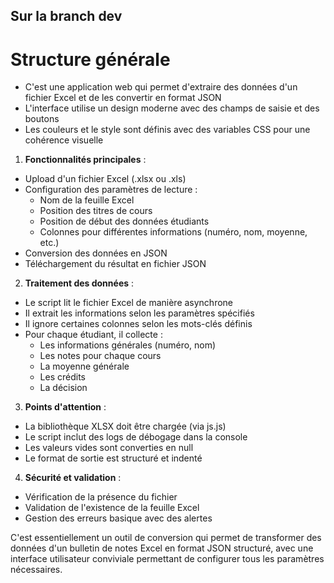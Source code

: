 ## Sur la branch dev
# Structure générale 
- C'est une application web qui permet d'extraire des données d'un fichier Excel et de les convertir en format JSON
- L'interface utilise un design moderne avec des champs de saisie et des boutons
- Les couleurs et le style sont définis avec des variables CSS pour une cohérence visuelle

1. **Fonctionnalités principales** :
- Upload d'un fichier Excel (.xlsx ou .xls)
- Configuration des paramètres de lecture :
  - Nom de la feuille Excel
  - Position des titres de cours
  - Position de début des données étudiants
  - Colonnes pour différentes informations (numéro, nom, moyenne, etc.)
- Conversion des données en JSON
- Téléchargement du résultat en fichier JSON

2. **Traitement des données** :
- Le script lit le fichier Excel de manière asynchrone
- Il extrait les informations selon les paramètres spécifiés
- Il ignore certaines colonnes selon les mots-clés définis
- Pour chaque étudiant, il collecte :
  - Les informations générales (numéro, nom)
  - Les notes pour chaque cours
  - La moyenne générale
  - Les crédits
  - La décision

3. **Points d'attention** :
- La bibliothèque XLSX doit être chargée (via js.js)
- Le script inclut des logs de débogage dans la console
- Les valeurs vides sont converties en null
- Le format de sortie est structuré et indenté

4. **Sécurité et validation** :
- Vérification de la présence du fichier
- Validation de l'existence de la feuille Excel
- Gestion des erreurs basique avec des alertes

C'est essentiellement un outil de conversion qui permet de transformer des données d'un bulletin de notes Excel en format JSON structuré, avec une interface utilisateur conviviale permettant de configurer tous les paramètres nécessaires.
